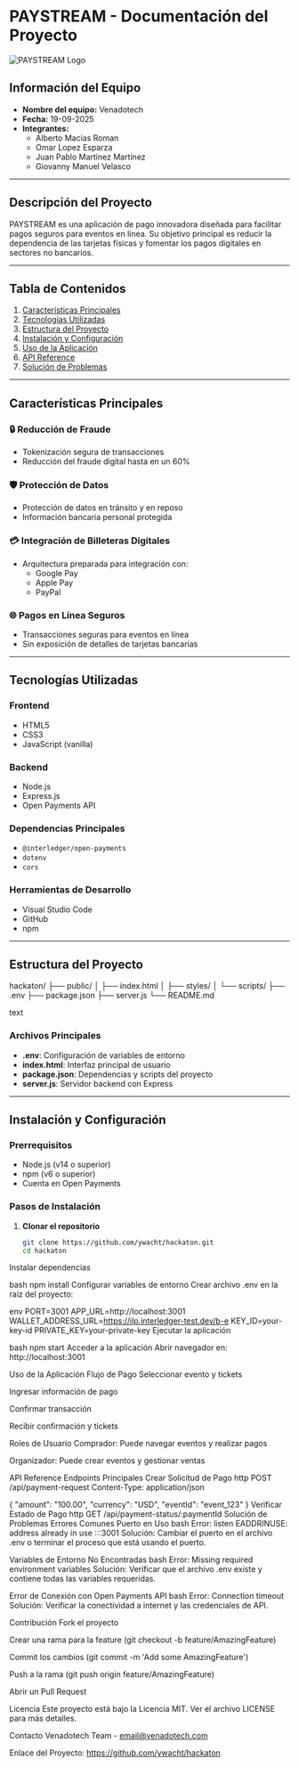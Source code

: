 # PAYSTREAM - Documentación del Proyecto

![PAYSTREAM Logo](media/image1.jpg)

## Información del Equipo
- **Nombre del equipo:** Venadotech
- **Fecha:** 19-09-2025
- **Integrantes:**
  - Alberto Macias Roman
  - Omar Lopez Esparza
  - Juan Pablo Martínez Martínez
  - Giovanny Manuel Velasco

---

## Descripción del Proyecto

PAYSTREAM es una aplicación de pago innovadora diseñada para facilitar pagos seguros para eventos en línea. Su objetivo principal es reducir la dependencia de las tarjetas físicas y fomentar los pagos digitales en sectores no bancarios.

---

## Tabla de Contenidos
1. [Características Principales](#características-principales)
2. [Tecnologías Utilizadas](#tecnologías-utilizadas)
3. [Estructura del Proyecto](#estructura-del-proyecto)
4. [Instalación y Configuración](#instalación-y-configuración)
5. [Uso de la Aplicación](#uso-de-la-aplicación)
6. [API Reference](#api-reference)
7. [Solución de Problemas](#solución-de-problemas)

---

## Características Principales

### 🔒 Reducción de Fraude
- Tokenización segura de transacciones
- Reducción del fraude digital hasta en un 60%

### 🛡️ Protección de Datos
- Protección de datos en tránsito y en reposo
- Información bancaria personal protegida

### 💳 Integración de Billeteras Digitales
- Arquitectura preparada para integración con:
  - Google Pay
  - Apple Pay
  - PayPal

### 🌐 Pagos en Línea Seguros
- Transacciones seguras para eventos en línea
- Sin exposición de detalles de tarjetas bancarias

---

## Tecnologías Utilizadas

### Frontend
- HTML5
- CSS3
- JavaScript (vanilla)

### Backend
- Node.js
- Express.js
- Open Payments API

### Dependencias Principales
- `@interledger/open-payments`
- `dotenv`
- `cors`

### Herramientas de Desarrollo
- Visual Studio Code
- GitHub
- npm

---

## Estructura del Proyecto
hackaton/
├── public/
│ ├── index.html
│ ├── styles/
│ └── scripts/
├── .env
├── package.json
├── server.js
└── README.md

text

### Archivos Principales
- **.env**: Configuración de variables de entorno
- **index.html**: Interfaz principal de usuario
- **package.json**: Dependencias y scripts del proyecto
- **server.js**: Servidor backend con Express

---

## Instalación y Configuración

### Prerrequisitos
- Node.js (v14 o superior)
- npm (v6 o superior)
- Cuenta en Open Payments

### Pasos de Instalación

1. **Clonar el repositorio**
   ```bash
   git clone https://github.com/ywacht/hackaton.git
   cd hackaton
Instalar dependencias

bash
npm install
Configurar variables de entorno
Crear archivo .env en la raíz del proyecto:

env
PORT=3001
APP_URL=http://localhost:3001
WALLET_ADDRESS_URL=https://ilp.interledger-test.dev/b-e
KEY_ID=your-key-id
PRIVATE_KEY=your-private-key
Ejecutar la aplicación

bash
npm start
Acceder a la aplicación
Abrir navegador en: http://localhost:3001

Uso de la Aplicación
Flujo de Pago
Seleccionar evento y tickets

Ingresar información de pago

Confirmar transacción

Recibir confirmación y tickets

Roles de Usuario
Comprador: Puede navegar eventos y realizar pagos

Organizador: Puede crear eventos y gestionar ventas

API Reference
Endpoints Principales
Crear Solicitud de Pago
http
POST /api/payment-request
Content-Type: application/json

{
  "amount": "100.00",
  "currency": "USD",
  "eventId": "event_123"
}
Verificar Estado de Pago
http
GET /api/payment-status/:paymentId
Solución de Problemas
Errores Comunes
Puerto en Uso
bash
Error: listen EADDRINUSE: address already in use :::3001
Solución: Cambiar el puerto en el archivo .env o terminar el proceso que está usando el puerto.

Variables de Entorno No Encontradas
bash
Error: Missing required environment variables
Solución: Verificar que el archivo .env existe y contiene todas las variables requeridas.

Error de Conexión con Open Payments API
bash
Error: Connection timeout
Solución: Verificar la conectividad a internet y las credenciales de API.

Contribución
Fork el proyecto

Crear una rama para la feature (git checkout -b feature/AmazingFeature)

Commit los cambios (git commit -m 'Add some AmazingFeature')

Push a la rama (git push origin feature/AmazingFeature)

Abrir un Pull Request

Licencia
Este proyecto está bajo la Licencia MIT. Ver el archivo LICENSE para más detalles.

Contacto
Venadotech Team - email@venadotech.com

Enlace del Proyecto: https://github.com/ywacht/hackaton